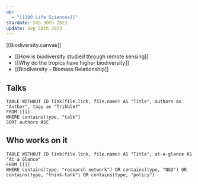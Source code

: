 ```yaml
---
up:
  - "[[200 Life Sciences]]"
stardate: Sep 30th 2023
update: Sep 30th 2023
---
```


[[Biodiversity.canvas]]

- [[How is biodiversity studied through remote sensing]]
- [[Why do the tropics have higher biodiversity]]
- [[Biodiversity - Biomass Relationship]]



## Talks
```dataview
TABLE WITHOUT ID link(file.link, file.name) AS "Title", authors as "Author", tags as "Tribble?"
FROM [[]]
WHERE contains(type, "talk")
SORT authors ASC
```

## Who works on it

```dataview
TABLE WITHOUT ID link(file.link, file.name) AS "Title", at-a-glance AS "At a Glance"
FROM [[]]
WHERE contains(type, "research network") OR contains(type, "NGO") OR contains(type, "think-tank") OR contains(type, "policy")
```

